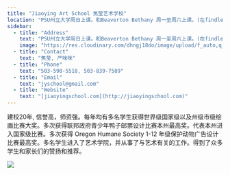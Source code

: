 ```yaml
---
title: "Jiaoying Art School 焦莹艺术学校"
location: "PSU州立大学周日上课。和Beaverton Bethany 周一至周六上课。(在findley 小学对面）"
sidebar:
  - title: "Address"
    text: "PSU州立大学周日上课。和Beaverton Bethany 周一至周六上课。(在findley 小学对面）"
    image: "https://res.cloudinary.com/dhngj18do/image/upload/f_auto,q_auto/v1/images/activities/jiaoying-logo_cr4yfip4aayxujsv0pps"
  - title: "Contact"
    text: "焦莹, 严咪咪"
  - title: "Phone"
    text: "503-590-5518, 503-839-7589"
  - title: "Email"
    text: "jyschool@gmail.com"
  - title: "Website"
    text: "[jiaoyingschool.com](http://jiaoyingschool.com)"
---
```


建校20年, 信誉高，师资强。每年均有多名学生获得世界级国家级以及州级市级绘画比赛大奖。多次获得联邦政府青少年鸭子邮票设计比赛本州最高奖。代表本州进入国家级比赛。多次获得 Oregon Humane Society 1-12 年级保护动物广告设计比赛最高奖。多名学生进入了艺术学院，并从事了与艺术有关的工作。得到了众多学生和家长们的赞扬和推荐。

![](https://res.cloudinary.com/dhngj18do/image/upload/f_auto,q_auto/v1/images/activities/jiaoying-DuckStampWinners-27_bwveuhy9ed9yosll3jvu)

